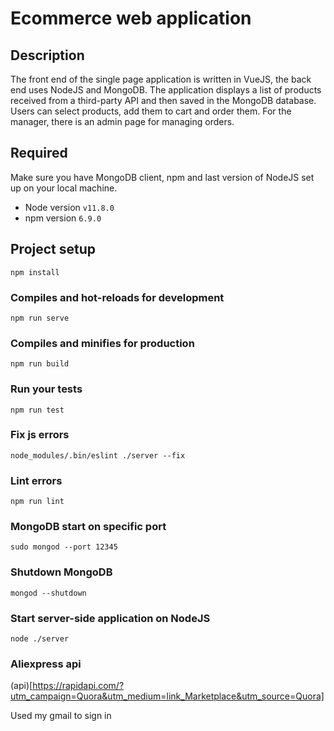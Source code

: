 # Ecommerce web application

## Description

The front end of the single page application is written in VueJS, the back end uses NodeJS and MongoDB. The application displays a list of products received from a third-party API and then saved in the MongoDB database. Users can select products, add them to cart and order them. For the manager, there is an admin page for managing orders.

## Required

Make sure you have MongoDB client, npm and last version of NodeJS set up on your local machine.

- Node version `v11.8.0`
- npm version `6.9.0`

## Project setup
```
npm install
```

### Compiles and hot-reloads for development
```
npm run serve
```

### Compiles and minifies for production
```
npm run build
```

### Run your tests
```
npm run test
```

### Fix js errors 

``` node_modules/.bin/eslint ./server --fix ```

### Lint errors 

``` npm run lint ```

### MongoDB start on specific port
```
sudo mongod --port 12345
```
### Shutdown MongoDB

``` 
mongod --shutdown
```

### Start server-side application on NodeJS

```
node ./server 
```

### Aliexpress api 

(api)[https://rapidapi.com/?utm_campaign=Quora&utm_medium=link_Marketplace&utm_source=Quora]

Used my gmail to sign in

